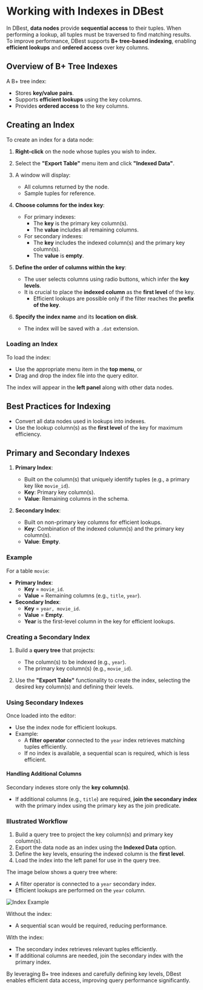 # Working with Indexes in DBest

In DBest, **data nodes** provide **sequential access** to their tuples. When performing a lookup, all tuples must be traversed to find matching results. To improve performance, DBest supports **B+ tree-based indexing**, enabling **efficient lookups** and **ordered access** over key columns.

## Overview of B+ Tree Indexes
A B+ tree index:
- Stores **key/value pairs**.
- Supports **efficient lookups** using the key columns.
- Provides **ordered access** to the key columns.

## Creating an Index
To create an index for a data node:
1. **Right-click** on the node whose tuples you wish to index.
2. Select the **"Export Table"** menu item and click **"Indexed Data"**.
3. A window will display:
   - All columns returned by the node.
   - Sample tuples for reference.

4. **Choose columns for the index key**:
   - For primary indexes:
     - The **key** is the primary key column(s).
     - The **value** includes all remaining columns.
   - For secondary indexes:
     - The **key** includes the indexed column(s) and the primary key column(s).
     - The **value** is **empty**.

5. **Define the order of columns within the key**:
   - The user selects columns using radio buttons, which infer the **key levels**.
   - It is crucial to place the **indexed column** as the **first level** of the key.
     - Efficient lookups are possible only if the filter reaches the **prefix of the key**.

6. **Specify the index name** and its **location on disk**.
   - The index will be saved with a `.dat` extension.

### Loading an Index
To load the index:
- Use the appropriate menu item in the **top menu**, or
- Drag and drop the index file into the query editor.

The index will appear in the **left panel** along with other data nodes.

## Best Practices for Indexing
- Convert all data nodes used in lookups into indexes.
- Use the lookup column(s) as the **first level** of the key for maximum efficiency.

## Primary and Secondary Indexes
1. **Primary Index**:
   - Built on the column(s) that uniquely identify tuples (e.g., a primary key like `movie_id`).
   - **Key**: Primary key column(s).
   - **Value**: Remaining columns in the schema.

2. **Secondary Index**:
   - Built on non-primary key columns for efficient lookups.
   - **Key**: Combination of the indexed column(s) and the primary key column(s).
   - **Value**: **Empty**.

### Example
For a table `movie`:
- **Primary Index**:
  - **Key** = `movie_id`.
  - **Value** = Remaining columns (e.g., `title`, `year`).
- **Secondary Index**:
  - **Key** = `year, movie_id`.
  - **Value** = **Empty**.
  - **Year** is the first-level column in the key for efficient lookups.

### Creating a Secondary Index
1. Build a **query tree** that projects:
   - The column(s) to be indexed (e.g., `year`).
   - The primary key column(s) (e.g., `movie_id`).

2. Use the **"Export Table"** functionality to create the index, selecting the desired key column(s) and defining their levels.

### Using Secondary Indexes
Once loaded into the editor:
- Use the index node for efficient lookups.
- Example:
  - A **filter operator** connected to the `year` index retrieves matching tuples efficiently.
  - If no index is available, a sequential scan is required, which is less efficient.

#### Handling Additional Columns
Secondary indexes store only the **key column(s)**. 
- If additional columns (e.g., `title`) are required, **join the secondary index** with the primary index using the primary key as the join predicate.

### Illustrated Workflow
1. Build a query tree to project the key column(s) and primary key column(s).
2. Export the data node as an index using the **Indexed Data** option.
3. Define the key levels, ensuring the indexed column is the **first level**.
4. Load the index into the left panel for use in the query tree.

The image below shows a query tree where:
- A filter operator is connected to a `year` secondary index.
- Efficient lookups are performed on the `year` column.

![Index Example](assets/images/index_example.png)

Without the index:
- A sequential scan would be required, reducing performance.

With the index:
- The secondary index retrieves relevant tuples efficiently.
- If additional columns are needed, join the secondary index with the primary index.

By leveraging B+ tree indexes and carefully defining key levels, DBest enables efficient data access, improving query performance significantly.
